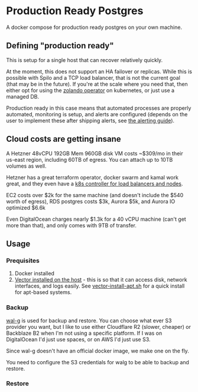 # Production Ready Postgres

A docker compose for production ready postgres on your own machine.

## Defining "production ready"

This is setup for a single host that can recover relatively quickly.

At the moment, this does not support an HA failover or replicas. While this is possible with Spilo and a TCP load balancer, that is not the current goal (that may be in the future). If you're at the scale where you need that, then either opt for using the [zolando operator](https://github.com/zalando/postgres-operator) on kubernetes, or just use a managed DB.

Production ready in this case means that automated processes are properly automated, monitoring is setup, and alerts are configured (depends on the user to implement these after shipping alerts, see [the alerting guide](ALERTING.md)).

## Cloud costs are getting insane

A Hetzner 48vCPU 192GB Mem 960GB disk VM costs ~$309/mo in their us-east region, including 60TB of egress. You can attach up to 10TB volumes as well.

Hetzner has a great terraform operator, docker swarm and kamal work great, and they even have a [k8s controller for load balancers and nodes](https://github.com/hetznercloud/hcloud-cloud-controller-manager).

EC2 costs over $2k for the same machine (and doesn't include the $540 worth of egress), RDS postgres costs $3k, Aurora $5k, and Aurora IO optimized $6.6k

Even DigitalOcean charges nearly $1.3k for a 40 vCPU machine (can't get more than that), and only comes with 9TB of transfer.

## Usage

### Prequisites

1. Docker installed
2. [Vector installed on the host](https://vector.dev/docs/setup/installation/operating-systems/) - this is so that it can access disk, network interfaces, and logs easily. See [vector-install-apt.sh](/vector-install-apt.sh) for a quick install for apt-based systems.

### Backup

[wal-g](https://github.com/wal-g/wal-g) is used for backup and restore. You can choose what ever S3 provider you want, but I like to use either Cloudflare R2 (slower, cheaper) or Backblaze B2 when I'm not using a specific platform. If I was on DigitalOcean I'd just use spaces, or on AWS I'd just use S3.

Since wal-g doesn't have an official docker image, we make one on the fly.

You need to configure the S3 credentials for walg to be able to backup and restore.

### Restore
